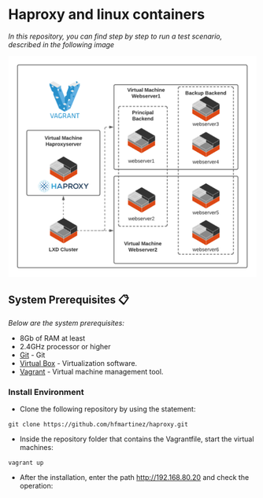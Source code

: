 # Haproxy and linux containers

_In this repository, you can find step by step to run a test scenario, described in the following image_

![Test scenario](Docs/scenario.png)

## System Prerequisites 📋

_Below are the system prerequisites:_

* 8Gb of RAM at least
* 2.4GHz processor or higher
* [Git](https://git-scm.com/downloads) - Git
* [Virtual Box](https://www.virtualbox.org/wiki/Downloads) - Virtualization software.
* [Vagrant](https://www.vagrantup.com/downloads.html) - Virtual machine management tool.


### Install Environment

- Clone the following repository by using the statement:
```
git clone https://github.com/hfmartinez/haproxy.git
```

- Inside the repository folder that contains the Vagrantfile, start the virtual machines: 
```
vagrant up
```

- After the installation, enter the path http://192.168.80.20 and check the operation:
